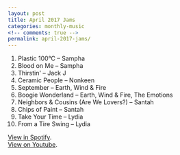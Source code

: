 ```yaml
---
layout: post
title: April 2017 Jams
categories: monthly-music
<!-- comments: true -->
permalink: april-2017-jams/
---
```


1. Plastic 100°C – Sampha
2. Blood on Me – Sampha
3. Thirstin' – Jack J
4. Ceramic People – Nonkeen
5. September – Earth, Wind & Fire
6. Boogie Wonderland – Earth, Wind & Fire, The Emotions
7. Neighbors & Cousins (Are We Lovers?) – Santah
8. Chips of Paint – Santah
9. Take Your Time – Lydia
10. From a Tire Swing – Lydia

[View in Spotify][spotify].  
[View on Youtube][youtube].

[spotify]: https://open.spotify.com/user/fred.hohman/playlist/2fCAGwBf6Rek9KNGGvs0vc "View in Spotify."
[youtube]: https://www.youtube.com/playlist?list=PL7t4sFPlrvYW3bml1PVXveSJDKQMlDK8P "View on Youtube."